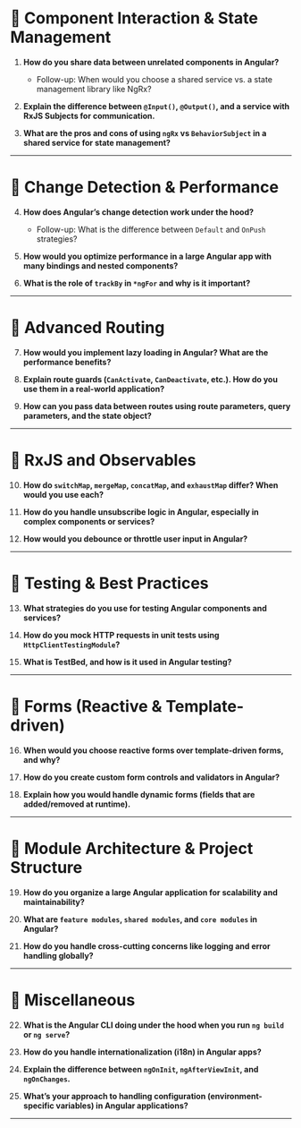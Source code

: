 

# 🔹 **Component Interaction & State Management**

1. **How do you share data between unrelated components in Angular?**

   * Follow-up: When would you choose a shared service vs. a state management library like NgRx?

2. **Explain the difference between `@Input()`, `@Output()`, and a service with RxJS Subjects for communication.**

3. **What are the pros and cons of using `ngRx` vs `BehaviorSubject` in a shared service for state management?**

---

# 🔹 **Change Detection & Performance**

4. **How does Angular’s change detection work under the hood?**

   * Follow-up: What is the difference between `Default` and `OnPush` strategies?

5. **How would you optimize performance in a large Angular app with many bindings and nested components?**

6. **What is the role of `trackBy` in `*ngFor` and why is it important?**

---

# 🔹 **Advanced Routing**

7. **How would you implement lazy loading in Angular? What are the performance benefits?**

8. **Explain route guards (`CanActivate`, `CanDeactivate`, etc.). How do you use them in a real-world application?**

9. **How can you pass data between routes using route parameters, query parameters, and the state object?**

---

# 🔹 **RxJS and Observables**

10. **How do `switchMap`, `mergeMap`, `concatMap`, and `exhaustMap` differ? When would you use each?**

11. **How do you handle unsubscribe logic in Angular, especially in complex components or services?**

12. **How would you debounce or throttle user input in Angular?**

---

# 🔹 **Testing & Best Practices**

13. **What strategies do you use for testing Angular components and services?**

14. **How do you mock HTTP requests in unit tests using `HttpClientTestingModule`?**

15. **What is TestBed, and how is it used in Angular testing?**

---

# 🔹 **Forms (Reactive & Template-driven)**

16. **When would you choose reactive forms over template-driven forms, and why?**

17. **How do you create custom form controls and validators in Angular?**

18. **Explain how you would handle dynamic forms (fields that are added/removed at runtime).**

---

# 🔹 **Module Architecture & Project Structure**

19. **How do you organize a large Angular application for scalability and maintainability?**

20. **What are `feature modules`, `shared modules`, and `core modules` in Angular?**

21. **How do you handle cross-cutting concerns like logging and error handling globally?**

---

# 🔹 **Miscellaneous**

22. **What is the Angular CLI doing under the hood when you run `ng build` or `ng serve`?**

23. **How do you handle internationalization (i18n) in Angular apps?**

24. **Explain the difference between `ngOnInit`, `ngAfterViewInit`, and `ngOnChanges`.**

25. **What’s your approach to handling configuration (environment-specific variables) in Angular applications?**

---

